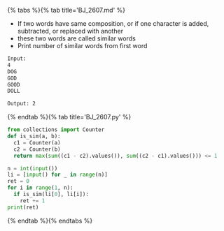 {% tabs %}{% tab title='BJ_2607.md' %}

* If two words have same composition, or if one character is added, subtracted, or replaced with another
* these two words are called similar words
* Print number of similar words from first word

```txt
Input:
4
DOG
GOD
GOOD
DOLL

Output: 2
```

{% endtab %}{% tab title='BJ_2607.py' %}

```py
from collections import Counter
def is_sim(a, b):
  c1 = Counter(a)
  c2 = Counter(b)
  return max(sum((c1 - c2).values()), sum((c2 - c1).values())) <= 1

n = int(input())
li = [input() for _ in range(n)]
ret = 0
for i in range(1, n):
  if is_sim(li[0], li[i]):
    ret += 1
print(ret)
```

{% endtab %}{% endtabs %}
